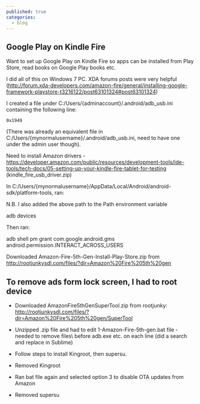 ```yaml
---
published: true
categories: 
  - blog
---
```

## Google Play on Kindle Fire

Want to set up Google Play on Kindle Fire so apps can be installed from Play Store, read books on Google Play books etc.

I did all of this on Windows 7 PC. XDA forums posts were very helpful (http://forum.xda-developers.com/amazon-fire/general/installing-google-framework-playstore-t3216122/post63101324#post63101324)

I created a file under C:/Users/{adminaccount}/.android/adb_usb.ini containing the following line:

`0x1949`

(There was already an equivalent file in C:/Users/{mynormalusername}/.android/adb_usb.ini, need to have one under the admin user though).

Need to install Amazon drivers - https://developer.amazon.com/public/resources/development-tools/ide-tools/tech-docs/05-setting-up-your-kindle-fire-tablet-for-testing (kindle_fire_usb_driver.zip)

In C:/Users/{mynormalusername}/AppData/Local/Android/android-sdk/platform-tools, ran:

N.B. I also added the above path to the Path environment variable

adb devices

Then ran:

adb shell pm grant com.google.android.gms android.permission.INTERACT_ACROSS_USERS

Downloaded Amazon-Fire-5th-Gen-Install-Play-Store.zip from http://rootjunkysdl.com/files/?dir=Amazon%20Fire%205th%20gen

## To remove ads form lock screen, I had to root device

- Downloaded AmazonFire5thGenSuperTool.zip from rootjunky: http://rootjunkysdl.com/files/?dir=Amazon%20Fire%205th%20gen/SuperTool

- Unzipped .zip file and had to edit 1-Amazon-Fire-5th-gen.bat file - needed to remove files\ before adb.exe etc. on each line (did a search and replace in Sublime)

- Follow steps to install Kingroot, then supersu.

- Removed Kingroot

- Ran bat file again and selected option 3 to disable OTA updates from Amazon

- Removed supersu